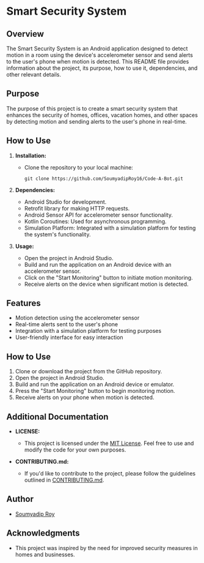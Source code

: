 # Smart Security System

## Overview
The Smart Security System is an Android application designed to detect motion in a room using the device's accelerometer sensor and send alerts to the user's phone when motion is detected. This README file provides information about the project, its purpose, how to use it, dependencies, and other relevant details.

## Purpose
The purpose of this project is to create a smart security system that enhances the security of homes, offices, vacation homes, and other spaces by detecting motion and sending alerts to the user's phone in real-time.

## How to Use
1. **Installation:**
   - Clone the repository to your local machine:
     ```
     git clone https://github.com/SoumyadipRoy16/Code-A-Bot.git
     ```

2. **Dependencies:**
   - Android Studio for development.
   - Retrofit library for making HTTP requests.
   - Android Sensor API for accelerometer sensor functionality.
   - Kotlin Coroutines: Used for asynchronous programming.
   - Simulation Platform: Integrated with a simulation platform for testing the system's functionality.

3. **Usage:**
   - Open the project in Android Studio.
   - Build and run the application on an Android device with an accelerometer sensor.
   - Click on the "Start Monitoring" button to initiate motion monitoring.
   - Receive alerts on the device when significant motion is detected.

## Features
- Motion detection using the accelerometer sensor
- Real-time alerts sent to the user's phone
- Integration with a simulation platform for testing purposes
- User-friendly interface for easy interaction

## How to Use
1. Clone or download the project from the GitHub repository.
2. Open the project in Android Studio.
3. Build and run the application on an Android device or emulator.
4. Press the "Start Monitoring" button to begin monitoring motion.
5. Receive alerts on your phone when motion is detected.

## Additional Documentation
- **LICENSE:**
  - This project is licensed under the [MIT License](LICENSE). Feel free to use and modify the code for your own purposes.

- **CONTRIBUTING.md:**
  - If you'd like to contribute to the project, please follow the guidelines outlined in [CONTRIBUTING.md](CONTRIBUTING.md).

## Author
- [Soumyadip Roy](https://github.com/SoumyadipRoy16)

## Acknowledgments
- This project was inspired by the need for improved security measures in homes and businesses.
